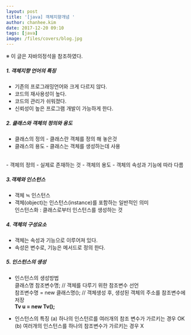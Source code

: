 ```yaml
---
layout: post
title: '[java] 객체지향개념 '
author: chanhee.kim
date: 2017-12-20 09:10
tags: [java]
image: /files/covers/blog.jpg
---
```


※ 이 글은 자바의정석을 참조하였다.

##### 1. 객체지향 언어의 특징

 - 기존의 프로그래밍언어와 크게 다르지 않다.
 - 코드의 재사용성이 높다.
 - 코드의 관리가 쉬워졌다.
 - 신뢰성이 높은 프로그램 개발이 가능하게 한다.

##### 2. 클래스와 객체의 정의와 용도

 - 클래스의 정의 - 클래스란 객체를 정의 해 놓은것
 - 클래스의 용도 - 클래스는 객체를 생성하는데 사용
 <br>
 - 객체의 정의 - 실제로 존재하는 것
 - 객체의 용도 - 객체의 속성과 기능에 따라 다름

##### 3.객체와 인스턴스

 - 객체 ≒ 인스턴스
 - 객체(object)는 인스턴스(instance)를 포함하는 일반적인 의미
 <br> 인스턴스화 : 클래스로부터 인스턴스를 생성하는 것

##### 4. 객체의 구성요소

 - 객체는 속성과 기능으로 이루어져 있다.
 - 속성은 변수로, 기능은 메서드로 정의 한다.

##### 5. 인스턴스의 생성

 - 인스턴스의 생성방법
 <br> 클래스명 참조변수명; // 객체를 다루기 위한 참조변수 선언
 <br> 참조변수명 = new 클래스명(); // 객체생성 후, 생성된 객체의 주소를 참조변수에 저장
 <br> **Tv u = new Tv();**

 - 인스턴스의 특징
  (a) 하나의 인스턴르를 여러개의 참조 변수가 가르키는 경우 OK <br>
  (b) 여러개의 인스턴스를 하나의 참조변수가 가르키는 경우 X
